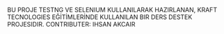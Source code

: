 BU PROJE TESTNG VE SELENIUM KULLANILARAK HAZIRLANAN, KRAFT TECNOLOGIES EĞİTİMLERİNDE KULLANILAN BIR DERS DESTEK PROJESIDIR.
CONTRIBUTER: IHSAN AKCAIR